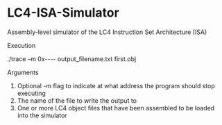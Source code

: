 <h1>LC4-ISA-Simulator</h1>

Assembly-level simulator of the LC4 Instruction Set Architecture (ISA)

Execution 

./trace –m 0x---- output_filename.txt first.obj 

Arguments
  1. Optional -m flag to indicate at what address the program should stop executing
  2. The name of the file to write the output to
  3. One or more LC4 object files that have been assembled to be loaded into the simulator
